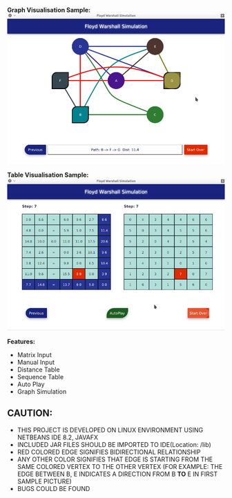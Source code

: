 **Graph Visualisation Sample:**
![Graph](sampleOne.png)

**Table Visualisation Sample:**
![Table](sampleTwo.png)

**Features:**

- Matrix Input
- Manual Input
- Distance Table
- Sequence Table
- Auto Play
- Graph Simulation

## CAUTION: ##

- THIS PROJECT IS DEVELOPED ON LINUX ENVIRONMENT USING NETBEANS IDE 8.2, JAVAFX
- INCLUDED JAR FILES SHOULD BE IMPORTED TO IDE(Location: /lib)
- RED COLORED EDGE SIGNIFIES BIDIRECTIONAL RELATIONSHIP
- ANY OTHER COLOR SIGNIFIES THAT EDGE IS STARTING FROM THE SAME COLORED VERTEX TO THE OTHER VERTEX
  (FOR EXAMPLE: THE EDGE BETWEEN B, E INDICATES A DIRECTION FROM B **TO** E IN FIRST SAMPLE PICTURE)
- BUGS COULD BE FOUND
